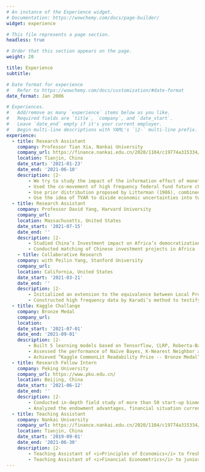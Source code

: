 ```yaml
---
# An instance of the Experience widget.
# Documentation: https://wowchemy.com/docs/page-builder/
widget: experience

# This file represents a page section.
headless: true

# Order that this section appears on the page.
weight: 20

title: Experience
subtitle:

# Date format for experience
#   Refer to https://wowchemy.com/docs/customization/#date-format
date_format: Jan 2006

# Experiences.
#   Add/remove as many `experience` items below as you like.
#   Required fields are `title`, `company`, and `date_start`.
#   Leave `date_end` empty if it's your current employer.
#   Begin multi-line descriptions with YAML's `|2-` multi-line prefix.
experience:
  - title: Research Assistant
    company: Professor Tian Xia, Nankai University
    company_url: https://finance.nankai.edu.cn/2020/1104/c19774a315334/page.htm
    location: Tianjin, China
    date_start: '2021-01-23'
    date_end: '2021-06-10'
    description: |2-
        - We try to study the impact of the information effect of monetary policy on various sectors of the Macro economy under different states of economic uncertainty. 
        - Used the co-movement of high frequency federal fund future changes and S&P 500 indexes as symbol recognition to identify
        - Use prior distribution proposed by Litterman (1986), combined with Gibbs sampling, to get the posterior distribution of the model
        - Use the idea of TVAR to divide economic uncertainties into two stages and run regressions distinctively
  - title: Research Assistant
    company: Professor David Yang, Harvard University
    company_url: 
    location: Massachusetts, United States
    date_start: '2021-07-15'
    date_end: ''
    description: |2-
        - Studied China’s Investment impact on Africa’s democratization status over historical effect, infrastructure effect, substitution effect, and etc
        - Conducted matching of Chinese investment projects in Africa (e.g building infrastructures like roads and railroads)
    - title: Collaborative Research
    company: with Peilin Yang, Stanford University
    company_url: 
    location: California, United States
    date_start: '2021-03-21'
    date_end: ''
    description: |2-
        - Initialized an extension to the equivalence between Local Projection (LP) and Vector Autoregressions (VAR) in estimating the same impulse response function (Møller and Wolf, Econometrica); concluded that the conclusion in their paper relies heavily on Cholesky decomposition
        - Constructed high frequency data by Karadi’s method to testify our assumption; conducted estimation with DSGE, SVAR-IV, LP-IV models
  - title: Kaggle Challange
    company: Bronze Medal
    company_url: 
    location: 
    date_start: '2021-07-01'
    date_end: '2021-09-01'
    description: |2-
        - Built 5 learning models based on Tensorflow, CLRP, Roberta-Base, Roberta-Large and SVM to predict the complexity of literary passages for grades 3-12 classroom use; leveraged Apex, AWP to improve training performance and integrated 5 models to reduce overfitting
        - Assessed the performance of Naïve Bayes, K-Nearest Neighbor and Logistic Regression on scoring, covering metrics of accuracy, sensitivity, specificity, precision, Matthews correlation coefficient, and balanced classification rate
        - Achieved “Kaggle CommonLit Readability Prize -- Bronze Medal”, received a total ranking of top 6%
  - title: Research Fellow Intern
    company: Peking University
    company_url: https://www.pku.edu.cn/
    location: Beijing, China
    date_start: '2021-06-12'
    date_end: ''
    description: |2-
        - Conducted in-depth field study of more than 50 start-up biomedical enterprises in Ili. Used Python for fuzzy identification of commodity names and Harmonized System code matching, and data cleaning and visualization of 1.5 million pieces of trade records
        - Analyzed the endowment advantages, financial situation current pressures and potentials of Ili’s start-up bio-pharmaceutical and coal enterprises. Made first stage presentation based on the POCD framework
  - title: Teaching Assistant
    company: Nankai University
    company_url: https://finance.nankai.edu.cn/2020/1104/c19774a315334/page.htm
    location: Tianjin, China
    date_start: '2019-09-01'
    date_end: '2021-06-30'
    description: |2-
        - Teaching Assistant of <i>Principles of Economics</i> to freshman students, 2019 fall semester
        - Teaching Assistant of <i>Financial Econometrics</i> to junior students, 2021 spring semester
---
```

